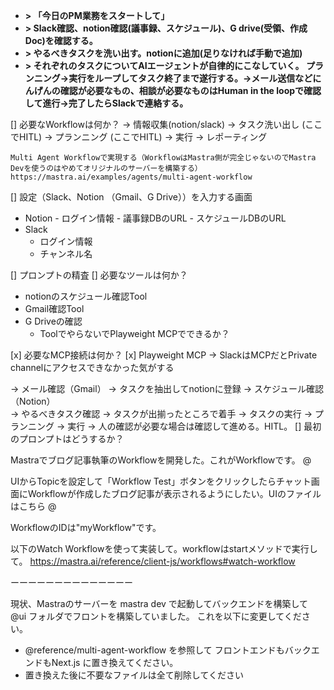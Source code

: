 - **> 「今日のPM業務をスタートして」**
- **> Slack確認、notion確認(議事録、スケジュール)、G drive(受領、作成Doc)を確認する。**
- **> やるべきタスクを洗い出す。notionに追加(足りなければ手動で追加)**
- **> それぞれのタスクについてAIエージェントが自律的にこなしていく。
プランニング->実行をループしてタスク終了まで遂行する。->メール送信などにんげんの確認が必要なもの、相談が必要なものはHuman in the loopで確認して進行->完了したらSlackで連絡する。**

[] 必要なWorkflowは何か？
  → 情報収集(notion/slack) 
  → タスク洗い出し 
  (ここでHITL)
  → プランニング 
  (ここでHITL)
  → 実行 
  → レポーティング

    Multi Agent Workflowで実現する（WorkflowはMastra側が完全じゃないのでMastra Devを使うのはやめてオリジナルのサーバーを構築する）
    https://mastra.ai/examples/agents/multi-agent-workflow

[] 設定（Slack、Notion （Gmail、G Drive））を入力する画面
  -  Notion
    - ログイン情報
    - 議事録DBのURL
    - スケジュールDBのURL
  - Slack
    - ログイン情報
    - チャンネル名


[] プロンプトの精査
[] 必要なツールは何か？
  - notionのスケジュール確認Tool
  - Gmail確認Tool
  - G Driveの確認
    - ToolでやらないでPlayweight MCPでできるか？

[x] 必要なMCP接続は何か？
  [x] Playweight MCP
  → SlackはMCPだとPrivate channelにアクセスできなかった気がする



  → メール確認（Gmail） 
    → タスクを抽出してnotionに登録
  → スケジュール確認（Notion）  
    → やるべきタスク確認
  → タスクが出揃ったところで着手
    → タスクの実行
      → プランニング
      → 実行
        → 人の確認が必要な場合は確認して進める。HITL。
[] 最初のプロンプトはどうするか？




Mastraでブログ記事執筆のWorkflowを開発した。これがWorkflowです。
@

UIからTopicを設定して「Workflow Test」ボタンをクリックしたらチャット画面にWorkflowが作成したブログ記事が表示されるようにしたい。UIのファイルはこちら @


WorkflowのIDは"myWorkflow"です。

以下のWatch Workflowを使って実装して。workflowはstartメソッドで実行して。
https://mastra.ai/reference/client-js/workflows#watch-workflow

ーーーーーーーーーーーーーー

現状、Mastraのサーバーを mastra dev で起動してバックエンドを構築して @ui フォルダでフロントを構築していました。
これを以下に変更してください。

- @reference/multi-agent-workflow を参照して フロントエンドもバックエンドもNext.js に置き換えてください。
- 置き換えた後に不要なファイルは全て削除してください